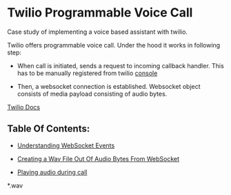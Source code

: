 # Twilio Programmable Voice Call

Case study of implementing a voice based assistant with twilio.

Twilio offers programmable voice call. Under the hood it works in following step:
- When call is initiated, sends a request to incoming callback handler. This has to be manually registered from twilio [console](https://www.twilio.com/console/projects)

- Then, a websocket connection is established. Websocket object consists of media payload consisting of audio bytes. 


[Twilio Docs](https://www.twilio.com/docs/voice/media-streams/websocket-messages)

## Table Of Contents:

- [Understanding WebSocket Events](./samples/Socket%20Events/)

- [Creating a Wav File Out Of Audio Bytes From WebSocket](./samples/Decoding%20Audio%20Chunks/)

- [Playing audio during call](./samples/Play%20Audio%20During%20Call/)

*.wav